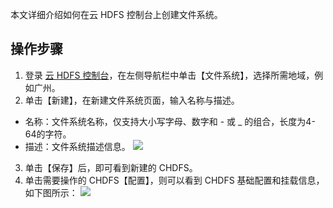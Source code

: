 本文详细介绍如何在云 HDFS 控制台上创建文件系统。

## 操作步骤
1. 登录 [云 HDFS 控制台]()，在左侧导航栏中单击【文件系统】，选择所需地域，例如广州。
2. 单击【新建】，在新建文件系统页面，输入名称与描述。
 - 名称：文件系统名称，仅支持大小写字母、数字和 - 或 \_ 的组合，长度为4-64的字符。
 - 描述：文件系统描述信息。
![](https://main.qcloudimg.com/raw/c8ad1a2de6524b54efceb20b45dc3965.png)
3. 单击【保存】后，即可看到新建的 CHDFS。
4. 单击需要操作的 CHDFS【配置】，则可以看到 CHDFS 基础配置和挂载信息，如下图所示： 
![](https://main.qcloudimg.com/raw/b9ac38fdbb81cef930a217163484b725.png)
